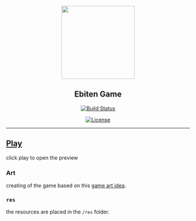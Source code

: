 <p align="center">
  <img height=200px src="./" ></a>
</p>

<h2 align="center">Ebiten Game</h2>
<!-- <p align="center" >
<a href="https://zanovelloalberto.github.io/EbitenGame/" size="big">Ebiten Game</a>
</p> -->

<div align="center">

  
[![Build Status](https://github.com/zanovelloalberto/EbitenGame/workflows/Build%20and%20Deploy/badge.svg)](github.com/zanovelloalberto/EbitenGame/workflows/Build%20and%20Deploy/badge.svg)
  
[![License](https://img.shields.io/badge/license-MIT-blue.svg)](/LICENSE)
  

</div>


---
## [Play](https://zanovelloalberto.github.io/ebiten-template/)
click play to open the preview

### Art
creating of the game based on this [game art idea](https://opengameart.org/content/platform-pixel-art-assets). 

### `res`
the resources are placed in the `/res` folder.


